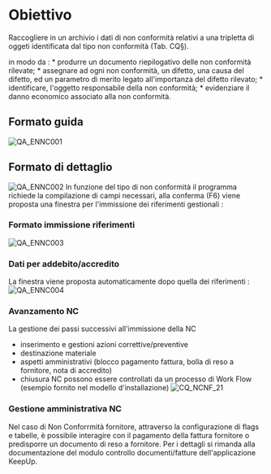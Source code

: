 # Obiettivo
Raccogliere in un archivio i dati di non conformità relativi a una tripletta di oggeti identificata dal tipo non conformità (Tab. CQ§).

in modo da : 
 \* produrre un documento riepilogativo delle non conformità rilevate;
 \* assegnare ad ogni non conformità, un difetto, una causa del difetto, ed un parametro di merito legato all'importanza del difetto rilevato;
 \* identificare, l'oggetto responsabile della non conformità;
 \* evidenziare il danno economico associato alla non conformità.

## Formato guida
![QA_ENNC001](http://localhost:3000/immagini/MBDOC_OGG-P_CQNC01/QA_ENNC001.png)
## Formato di dettaglio
![QA_ENNC002](http://localhost:3000/immagini/MBDOC_OGG-P_CQNC01/QA_ENNC002.png)
In funzione del tipo di non conformità il programma richiede la compilazione di campi necessari, alla conferma (F6) viene proposta una finestra per l'immissione dei riferimenti gestionali : 

### Formato immissione riferimenti
![QA_ENNC003](http://localhost:3000/immagini/MBDOC_OGG-P_CQNC01/QA_ENNC003.png)
### Dati per addebito/accredito
La finestra viene proposta automaticamente dopo quella dei riferimenti : 
![QA_ENNC004](http://localhost:3000/immagini/MBDOC_OGG-P_CQNC01/QA_ENNC004.png)
### Avanzamento NC
La gestione dei passi successivi all'immissione della NC
-  inserimento e gestioni azioni correttive/preventive
-  destinazione materiale
-  aspetti amministrativi (blocco pagamento fattura, bolla di reso a fornitore, nota di accredito)
-  chiusura NC
possono essere controllati da un processo di Work Flow  (esempio fornito nel modello d'installazione)
![CQ_NCNF_21](http://localhost:3000/immagini/MBDOC_OGG-P_CQNC01/CQ_NCNF_21.png)
### Gestione amministrativa NC
Nel caso di Non Conforrmità fornitore, attraverso la configurazione di flags e tabelle, è possibile interagire con il pagamento della fattura fornitore o predisporre un documento di reso a fornitore.
Per i dettagli si rimanda alla documentazione del modulo controllo documenti/fatture dell'applicazione KeepUp.

